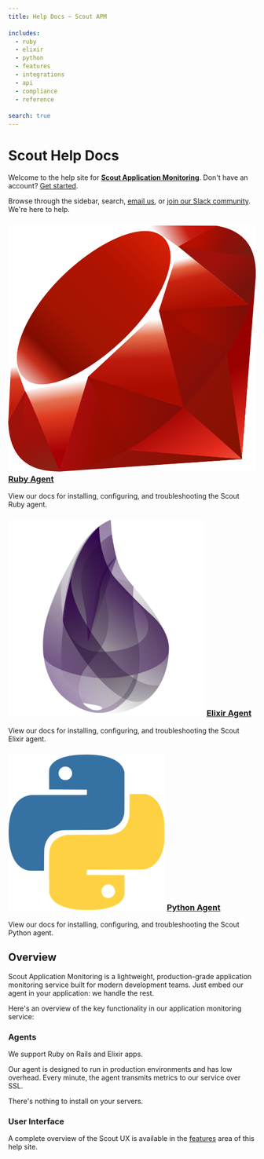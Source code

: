 ```yaml
---
title: Help Docs ~ Scout APM

includes:
  - ruby
  - elixir
  - python
  - features
  - integrations
  - api
  - compliance
  - reference

search: true
---
```


# Scout Help Docs

Welcome to the help site for __[Scout Application Monitoring](https://scoutapp.com)__. Don't have an account? <a href="https://scoutapp.com/info/pricing" target="_blank">Get started</a>.

Browse through the sidebar, search, [email us](mailto:support@scoutapp.com), or <a href="http://slack.scoutapp.com" target="_blank">join our Slack community</a>. We're here to help.


<div id="overview_container">
  <div>
    <h3>
      <img src="images/ruby.png" alt="ruby" />
      <a href="#ruby-agent">Ruby Agent</a>
    </h3>
    <p>
      View our docs for installing, configuring, and troubleshooting the Scout Ruby agent.
    </p>
  </div>

  <div>
    <h3>
      <img src="images/elixir.png" alt="elixir" />
      <a href="#elixir-agent">Elixir Agent</a>
    </h3>
    <p>
      View our docs for installing, configuring, and troubleshooting the Scout Elixir agent.
    </p>
  </div>

  <div>
    <h3>
        <img src="images/python.png" alt="python" />
        <a href="#python-agent">Python Agent</a></h3>
    </h3>
    <p>
      View our docs for installing, configuring, and troubleshooting the Scout Python agent.
    </p>
  </div>
</div>


## Overview

Scout Application Monitoring is a lightweight, production-grade application monitoring service built for modern development teams. Just embed our agent in your application: we handle the rest. 

Here's an overview of the key functionality in our application monitoring service:

### Agents

We support Ruby on Rails and Elixir apps.

Our agent is designed to run in production environments and has low overhead. Every minute, the agent transmits metrics to our service over SSL. 

There's nothing to install on your servers.

### User Interface

A complete overview of the Scout UX is available in the [features](#features) area of this help site.
